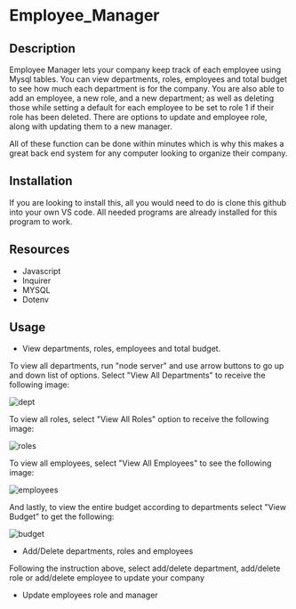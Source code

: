# Employee_Manager

## Description

Employee Manager lets your company keep track of each employee using Mysql tables.  You can view departments, roles, employees and total budget to see how much each department is for the company.  You are also able to add an employee, a new role, and a new department; as well as deleting those while setting a default for each employee to be set to role 1 if their role has been deleted.  There are options to update and employee role, along with updating them to a new manager.

All of these function can be done within minutes which is why this makes a great back end system for any computer looking to organize their company.

## Installation

If you are looking to install this, all you would need to do is clone this github into your own VS code.  All needed programs are already installed for this program to work.

## Resources

* Javascript
* Inquirer
* MYSQL
* Dotenv

## Usage

* View departments, roles, employees and total budget.

To view all departments, run "node server" and use arrow buttons to go up and down list of options.  Select "View All Departments" to receive the following image:

![dept](https://user-images.githubusercontent.com/89749979/147411994-bb581783-59d9-4979-bd3c-9cf0b907efcd.png)

To view all roles, select "View All Roles" option to receive the following image:

![roles](https://user-images.githubusercontent.com/89749979/147412020-56c6bfdf-e8b3-4ddf-b83d-6b71ef63afec.png)

To view all employees, select "View All Employees" to see the following image:

![employees](https://user-images.githubusercontent.com/89749979/147412041-0b2e8302-701d-45f1-960f-99e940b1f703.png)

And lastly, to view the entire budget according to departments select "View Budget" to get the following:

![budget](https://user-images.githubusercontent.com/89749979/147412068-9bfaa0c6-20b7-4c86-b16a-afa629287769.png)

* Add/Delete departments, roles and employees

Following the instruction above, select add/delete department, add/delete role or add/delete employee to update your company

* Update employees role and manager
